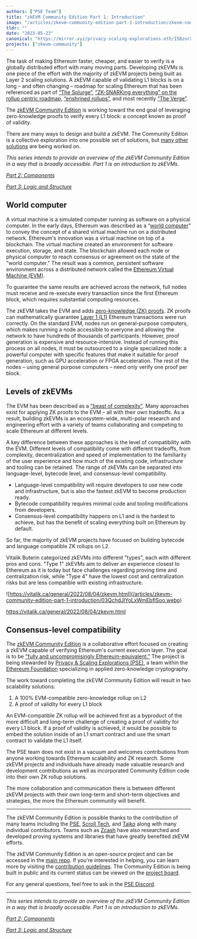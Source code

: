 ```yaml
---
authors: ["PSE Team"]
title: "zkEVM Community Edition Part 1: Introduction"
image: "/articles/zkevm-community-edition-part-1-introduction/zkevm-community-edition-part-1-introduction-cover-1.webp"
tldr: ""
date: "2023-05-23"
canonical: "https://mirror.xyz/privacy-scaling-explorations.eth/I5BzurX-T6slFaPbA4i3hVrO7U2VkBR45eO-N3CSnSg"
projects: ["zkevm-community"]
---
```


The task of making Ethereum faster, cheaper, and easier to verify is a globally distributed effort with many moving parts. Developing zkEVMs is one piece of the effort with the majority of zkEVM projects being built as Layer 2 scaling solutions. A zkEVM capable of validating L1 blocks is on a long – and often changing – roadmap for scaling Ethereum that has been referenced as part of [“The Splurge”](https://twitter.com/VitalikButerin/status/1466411377107558402), [“ZK-SNARKing everything” on the rollup centric roadmap,](https://www.reddit.com/r/ethereum/comments/j3px5s/a_rollupcentric_ethereum_roadmap_vitalik/) [“enshrined rollups”](https://www.reddit.com/r/ethereum/comments/vrx9xe/comment/if7auu7/), and most recently [“The Verge”](https://twitter.com/VitalikButerin/status/1588669782471368704).

The [zkEVM Community Edition](https://github.com/privacy-scaling-explorations/zkevm-specs) is working toward the end goal of leveraging zero-knowledge proofs to verify every L1 block: a concept known as proof of validity.

There are many ways to design and build a zkEVM. The Community Edition is a collective exploration into one possible set of solutions, but [many other solutions](https://vitalik.ca/general/2022/08/04/zkevm.html) are being worked on.

_This series intends to provide an overview of the zkEVM Community Edition in a way that is broadly accessible. Part 1 is an introduction to zkEVMs._

_[Part 2: Components](https://mirror.xyz/privacy-scaling-explorations.eth/AW854RXMqS3SU8WCA7Yz-LVnTXCOjpwhmwUq30UNi1Q)_

_[Part 3: Logic and Structure](https://mirror.xyz/privacy-scaling-explorations.eth/shl8eMBiObd6_AUBikXZrjKD4fibI6xUZd7d9Yv5ezE)_

## World computer

A virtual machine is a simulated computer running as software on a physical computer. In the early days, Ethereum was described as a “[world computer](https://www.youtube.com/watch?v=j23HnORQXvs)” to convey the concept of a shared virtual machine run on a distributed network. Ethereum's innovation was a virtual machine on top of a blockchain. The virtual machine created an environment for software execution, storage, and state. The blockchain allowed each node or physical computer to reach consensus or agreement on the state of the "world computer." The result was a common, persistent software environment across a distributed network called the [Ethereum Virtual Machine (EVM)](https://ethereum.org/en/developers/docs/evm/).

To guarantee the same results are achieved across the network, full nodes must receive and re-execute every transaction since the first Ethereum block, which requires substantial computing resources.

The zkEVM takes the EVM and adds [zero-knowledge (ZK) proofs](https://ethereum.org/en/zero-knowledge-proofs/#zk-snarks). ZK proofs can mathematically guarantee [Layer 1 (L1)](https://ethereum.org/en/layer-2/#what-is-layer-1) Ethereum transactions were run correctly. On the standard EVM, nodes run on general-purpose computers, which makes running a node accessible to everyone and allowing the network to have hundreds of thousands of participants. However, proof generation is expensive and resource-intensive. Instead of running this process on all nodes, it must be outsourced to a single specialized node: a powerful computer with specific features that make it suitable for proof generation, such as GPU acceleration or FPGA acceleration. The rest of the nodes – using general purpose computers – need only verify one proof per block.

## Levels of zkEVMs

The EVM has been described as a ["beast of complexity"](https://youtu.be/W2f_GLEtobo?t=448). Many approaches exist for applying ZK proofs to the EVM – all with their own tradeoffs. As a result, building zkEVMs is an ecosystem-wide, multi-polar research and engineering effort with a variety of teams collaborating and competing to scale Ethereum at different levels.

A key difference between these approaches is the level of compatibility with the EVM. Different levels of compatibility come with different tradeoffs, from complexity, decentralization and speed of implementation to the familiarity of the user experience and how much of the existing code, infrastructure and tooling can be retained. The range of zkEVMs can be separated into language-level, bytecode level, and consensus-level compatibility.

- Language-level compatibility will require developers to use new code and infrastructure, but is also the fastest zkEVM to become production ready.
- Bytecode compatibility requires minimal code and tooling modifications from developers.
- Consensus-level compatibility happens on L1 and is the hardest to achieve, but has the benefit of scaling everything built on Ethereum by default.

So far, the majority of zkEVM projects have focused on building bytecode and language compatible ZK rollups on L2.

Vitalik Buterin categorized zkEVMs into different "types", each with different pros and cons. "Type 1" zkEVMs aim to deliver an experience closest to Ethereum as it is today but face challenges regarding proving time and centralization risk, while "Type 4" have the lowest cost and centralization risks but are less compatible with existing infrastructure.

![https://vitalik.ca/general/2022/08/04/zkevm.html](/articles/zkevm-community-edition-part-1-introduction/03QchdJlYoLxWmEbflSoo.webp)

https://vitalik.ca/general/2022/08/04/zkevm.html

## Consensus-level compatibility

The [zkEVM Community Edition](https://github.com/privacy-scaling-explorations/zkevm-circuits) is a collaborative effort focused on creating a zkEVM capable of verifying Ethereum's current execution layer. The goal is to be ["fully and uncompromisingly Ethereum-equivalent."](https://vitalik.ca/general/2022/08/04/zkevm.html) The project is being stewarded by [Privacy & Scaling Explorations (PSE)](https://appliedzkp.org/), a team within the [Ethereum Foundation](https://ethereum.foundation/) specializing in applied zero-knowledge cryptography.

The work toward completing the zkEVM Community Edition will result in two scalability solutions:

1.  A 100% EVM-compatible zero-knowledge rollup on L2
2.  A proof of validity for every L1 block

An EVM-compatible ZK rollup will be achieved first as a byproduct of the more difficult and long-term challenge of creating a proof of validity for every L1 block. If a proof of validity is achieved, it would be possible to embed the solution inside of an L1 smart contract and use the smart contract to validate the L1 itself.

The PSE team does not exist in a vacuum and welcomes contributions from anyone working towards Ethereum scalability and ZK research. Some zkEVM projects and individuals have already made valuable research and development contributions as well as incorporated Community Edition code into their own ZK rollup solutions.

The more collaboration and communication there is between different zkEVM projects with their own long-term and short-term objectives and strategies, the more the Ethereum community will benefit.

---

The zkEVM Community Edition is possible thanks to the contribution of many teams including the [PSE](https://appliedzkp.org/), [Scroll Tech](https://scroll.io/), and [Taiko](https://taiko.xyz/) along with many individual contributors. Teams such as [Zcash](https://electriccoin.co/) have also researched and developed proving systems and libraries that have greatly benefited zkEVM efforts.

The zkEVM Community Edition is an open-source project and can be accessed in the [main repo](https://github.com/privacy-scaling-explorations/zkevm-specs). If you're interested in helping, you can learn more by visiting the [contribution guidelines](https://github.com/privacy-scaling-explorations/zkevm-circuits/blob/main/CONTRIBUTING.md). The Community Edition is being built in public and its current status can be viewed on the [project board](https://github.com/orgs/privacy-scaling-explorations/projects/3/views/1).

For any general questions, feel free to ask in the [PSE Discord](https://discord.com/invite/sF5CT5rzrR).

---

_This series intends to provide an overview of the zkEVM Community Edition in a way that is broadly accessible. Part 1 is an introduction to zkEVMs._

_[Part 2: Components](https://mirror.xyz/privacy-scaling-explorations.eth/AW854RXMqS3SU8WCA7Yz-LVnTXCOjpwhmwUq30UNi1Q)_

_[Part 3: Logic and Structure](https://mirror.xyz/privacy-scaling-explorations.eth/shl8eMBiObd6_AUBikXZrjKD4fibI6xUZd7d9Yv5ezE)_
